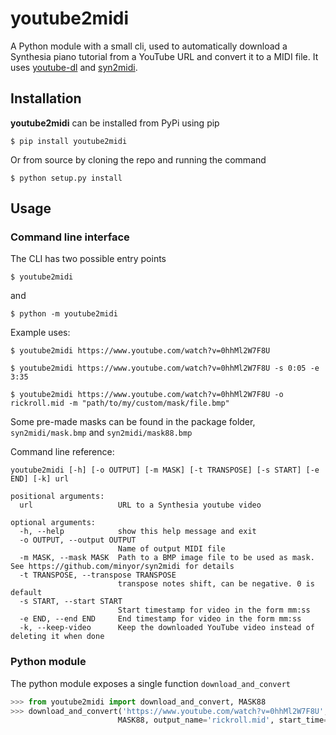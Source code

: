 # youtube2midi

A Python module with a small cli, used to automatically download a Synthesia piano tutorial from a YouTube URL and convert it to a MIDI file. It uses [youtube-dl](https://github.com/ytdl-org/youtube-dl) and [syn2midi](https://github.com/minyor/syn2midi).

## Installation

**youtube2midi** can be installed from PyPi using pip

`$ pip install youtube2midi`

Or from source by cloning the repo and running the command

`$ python setup.py install`

## Usage

### Command line interface

The CLI has two possible entry points

`$ youtube2midi`

and

`$ python -m youtube2midi`

Example uses:

`$ youtube2midi https://www.youtube.com/watch?v=0hhMl2W7F8U`

`$ youtube2midi https://www.youtube.com/watch?v=0hhMl2W7F8U -s 0:05 -e 3:35`

`$ youtube2midi https://www.youtube.com/watch?v=0hhMl2W7F8U -o rickroll.mid -m "path/to/my/custom/mask/file.bmp"`

Some pre-made masks can be found in the package folder, `syn2midi/mask.bmp` and `syn2midi/mask88.bmp`

Command line reference:

```
youtube2midi [-h] [-o OUTPUT] [-m MASK] [-t TRANSPOSE] [-s START] [-e END] [-k] url

positional arguments:
  url                   URL to a Synthesia youtube video

optional arguments:
  -h, --help            show this help message and exit
  -o OUTPUT, --output OUTPUT
                        Name of output MIDI file
  -m MASK, --mask MASK  Path to a BMP image file to be used as mask. See https://github.com/minyor/syn2midi for details
  -t TRANSPOSE, --transpose TRANSPOSE
                        transpose notes shift, can be negative. 0 is default
  -s START, --start START
                        Start timestamp for video in the form mm:ss
  -e END, --end END     End timestamp for video in the form mm:ss
  -k, --keep-video      Keep the downloaded YouTube video instead of deleting it when done
```

### Python module

The python module exposes a single function `download_and_convert`

```python
>>> from youtube2midi import download_and_convert, MASK88
>>> download_and_convert('https://www.youtube.com/watch?v=0hhMl2W7F8U',
                        MASK88, output_name='rickroll.mid', start_time=5, end_time=3 * 60 + 35)
```